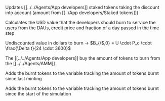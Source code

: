 Updates [[../../Agents/App developers]] staked tokens taking the discount into account (amount from [[../App developers/Staked tokens]])

Calculates the USD value that the developers should burn to service the users from the DAUs, credit price and fraction of a day passed in the time step

Undiscounted value in dollars to burn -> $B_{\$,0} = U \cdot P_c \cdot \frac{\Delta t}{24 \cdot 3600}$

The [[../../Agents/App developers]] buy the amount of tokens to burn from the [[../../Agents/AMM]]

Adds the burnt tokens to the variable tracking the amount of tokens burnt since last minting

Adds the burnt tokens to the variable tracking the amount of tokens burnt since the start of the simulation